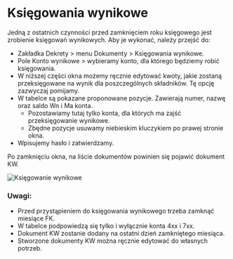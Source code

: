 # Księgowania wynikowe

Jedną z ostatnich czynności przed zamknięciem roku księgowego jest zrobienie księgowań wynikowych. Aby je wykonać, należy przejść do:

- Zakładka Dekrety > menu Dokumenty > Księgowania wynikowe.
- Pole Konto wynikowe > wybieramy konto, dla którego będziemy robić księgowania.
- W niższej części okna możemy ręcznie edytować kwoty, jakie zostaną przeksięgowane na wynik dla poszczególnych składników. Tę opcję zazwyczaj pomijamy.
- W tabelce są pokazane proponowane pozycje. Zawierają numer, nazwę oraz saldo Wn i Ma konta.
  - Pozostawiamy tutaj tylko konta, dla których ma zajść przeksięgowanie wynikowe.
  - Zbędne pozycje usuwamy niebieskim kluczykiem po prawej stronie okna.
- Wpisujemy hasło i zatwierdzamy.

Po zamknięciu okna, na liście dokumentów powinien się pojawić dokument KW.

![Księgowanie wynikowe](robieniekw.gif)

### Uwagi:

- Przed przystąpieniem do księgowania wynikowego trzeba zamknąć miesiące FK.
- W tabelce podpowiedzą się tylko i wyłącznie konta 4xx i 7xx.
- Dokument KW zostanie dodany na ostatni dzień zamkniętego miesiąca.
- Stworzone dokumenty KW można ręcznie edytować do własnych potrzeb.